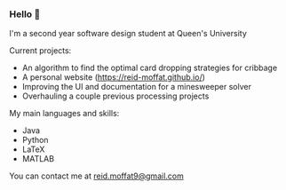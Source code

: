 ### Hello 👋

I'm a second year software design student at Queen's University

Current projects:
* An algorithm to find the optimal card dropping strategies for cribbage
* A personal website (https://reid-moffat.github.io/)
* Improving the UI and documentation for a minesweeper solver
* Overhauling a couple previous processing projects

My main languages and skills: <br>
* Java
* Python
* LaTeX
* MATLAB

You can contact me at reid.moffat9@gmail.com

<!--
**reid-moffat/reid-moffat** is a ✨ _special_ ✨ repository because its `README.md` (this file) appears on your GitHub profile.

Here are some ideas to get you started:

- 🔭 I’m currently working on ...
- 🌱 I’m currently learning ...
- 👯 I’m looking to collaborate on ...
- 🤔 I’m looking for help with ...
- 💬 Ask me about ...
- 📫 How to reach me: ...
- 😄 Pronouns: ...
- ⚡ Fun fact: ...
-->

